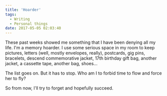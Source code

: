 ```yaml
---
title: 'Hoarder'
tags:
  - Writing
  - Personal things
date: 2017-05-05 02:03:40
---
```

These past weeks showed me something that I have been denying all my life. I'm a memory hoarder. I use some serious space in my room to keep pictures, letters (well, mostly envelopes, really), postcards, gig pins, bracelets, descend commemorative jacket, 17th birthday gift bag, another jacket, a cassette tape, another bag, shoes...

The list goes on. But it has to stop. Who am I to forbid time to flow and force her to fly?

So from now, I'll try to forget and hopefully succeed.
<!-- more -->
